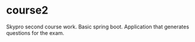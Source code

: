 # course2
Skypro second course work. Basic spring boot.
Application that generates questions for the exam.
